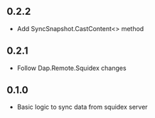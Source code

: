 ## 0.2.2
* Add SyncSnapshot.CastContent<> method

## 0.2.1
* Follow Dap.Remote.Squidex changes

## 0.1.0
* Basic logic to sync data from squidex server